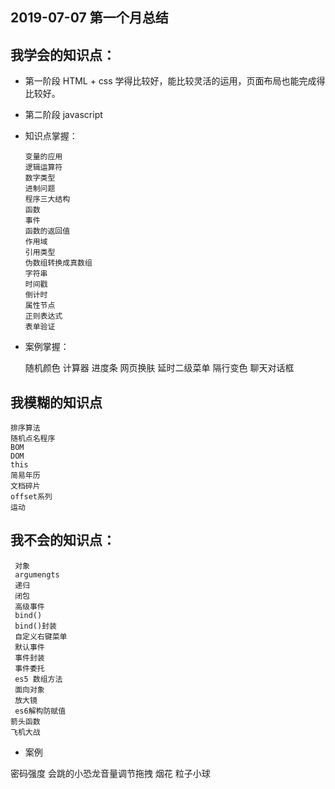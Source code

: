 ##        2019-07-07              第一个月总结



##  我学会的知识点：

*  第一阶段 HTML + css 学得比较好，能比较灵活的运用，页面布局也能完成得比较好。
*  第二阶段 javascript  

*    知识点掌握：

         变量的应用
         逻辑运算符
         数字类型
         进制问题
         程序三大结构
         函数
         事件
         函数的返回值
         作用域
         引用类型
         伪数组转换成真数组
         字符串
         时间戳
         倒计时
         属性节点
         正则表达式
         表单验证





* 案例掌握：

     随机颜色
     计算器
     进度条
     网页换肤
     延时二级菜单
     隔行变色
     聊天对话框


##  我模糊的知识点

    排序算法 
    随机点名程序
    BOM
    DOM
    this
    简易年历
    文档碎片
    offset系列
    运动





  
##  我不会的知识点：  

     对象
     argumengts
     递归
     闭包
     高级事件
     bind()
     bind()封装
     自定义右键菜单
     默认事件
     事件封装
     事件委托
     es5 数组方法
     面向对象
     放大镜
     es6解构防赋值
    箭头函数
    飞机大战

    


*  案例

 密码强度
 会跳的小恐龙音量调节拖拽
 烟花
 粒子小球




